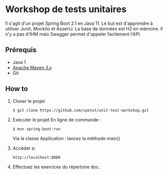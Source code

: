 # Workshop de tests unitaires

Il s'agit d'un projet Spring Boot 2.1 en Java 11.
Le but est d'apprendre à utiliser Junit, Mockito et AssertJ.
La base de données est H2 en mémoire.
Il n'y a pas d'IHM mais Swagger permet d'appeler facilement l'API.

## Prérequis

* Java 1
* [Apache Maven 3.x](http://maven.apache.org/)
* Git

## How to

1. Cloner le projet

    ```
    $ git clone https://github.com/cpetot/unit-test-workshop.git
    ```

2. Exécuter le projet
    En ligne de commande :
    ```
    $ mvn spring-boot:run
    ```


    Via la classe Application : lancez la méthode main()

3. Accéder a:

    ```
    http://localhost:8080
    ```

4. Effectuez les exercices du répertoire doc.